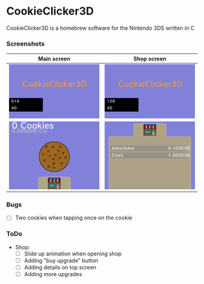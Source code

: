 # CookieClicker3D  
CookieClicker3D is a homebrew software for the Nintendo 3DS written in C  

### Screenshots
| Main screen | Shop screen |
| :---: | :---: |
| ![Top screen in main screen](https://raw.githubusercontent.com/ChrisCross19/CoockieClicker3D/main/2031-10-19_20-04-38.999_top.bmp) | ![Top screen shop](https://github.com/ChrisCross19/CoockieClicker3D/blob/main/2031-10-19_20-09-13.154_top.bmp) |
| ![Bottom screen in main screen](https://github.com/ChrisCross19/CoockieClicker3D/blob/main/2031-10-19_20-04-38.999_bot.bmp) | ![Bottom screen shop](https://github.com/ChrisCross19/CoockieClicker3D/blob/main/2031-10-19_20-09-13.154_bot.bmp) |  

  
### Bugs
- [ ] Two cookies when tapping once on the cookie
  
### ToDo
- Shop:
  - [ ] Slide up animation when opening shop
  - [ ] Adding "buy upgrade" button
  - [ ] Adding details on top screen
  - [ ] Adding more upgrades
